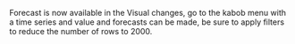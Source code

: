 Forecast is now available in the Visual changes, go to the kabob menu with a time series and value and forecasts can be made, be sure to apply filters to reduce the number of rows to 2000. 